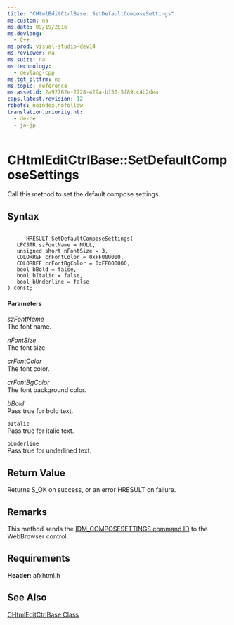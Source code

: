 ```yaml
---
title: "CHtmlEditCtrlBase::SetDefaultComposeSettings"
ms.custom: na
ms.date: 09/19/2016
ms.devlang: 
  - C++
ms.prod: visual-studio-dev14
ms.reviewer: na
ms.suite: na
ms.technology: 
  - devlang-cpp
ms.tgt_pltfrm: na
ms.topic: reference
ms.assetid: 2a92762e-2728-42fa-b150-5f89cc4b2dea
caps.latest.revision: 12
robots: noindex,nofollow
translation.priority.ht: 
  - de-de
  - ja-jp
---
```

# CHtmlEditCtrlBase::SetDefaultComposeSettings
Call this method to set the default compose settings.  
  
## Syntax  
  
```  
  
      HRESULT SetDefaultComposeSettings(  
   LPCSTR szFontName = NULL,  
   unsigned short nFontSize = 3,  
   COLORREF crFontColor = 0xFF000000,  
   COLORREF crFontBgColor = 0xFF000000,  
   bool bBold = false,  
   bool bItalic = false,  
   bool bUnderline = false   
) const;  
```  
  
#### Parameters  
 *szFontName*  
 The font name.  
  
 *nFontSize*  
 The font size.  
  
 *crFontColor*  
 The font color.  
  
 *crFontBgColor*  
 The font background color.  
  
 *bBold*  
 Pass true for bold text.  
  
 `bItalic`  
 Pass true for italic text.  
  
 `bUnderline`  
 Pass true for underlined text.  
  
## Return Value  
 Returns S_OK on success, or an error HRESULT on failure.  
  
## Remarks  
 This method sends the [IDM_COMPOSESETTINGS command ID](https://msdn.microsoft.com/en-us/library/aa769901.aspx) to the WebBrowser control.  
  
## Requirements  
 **Header:** afxhtml.h  
  
## See Also  
 [CHtmlEditCtrlBase Class](../vs140/CHtmlEditCtrlBase-Class.md)